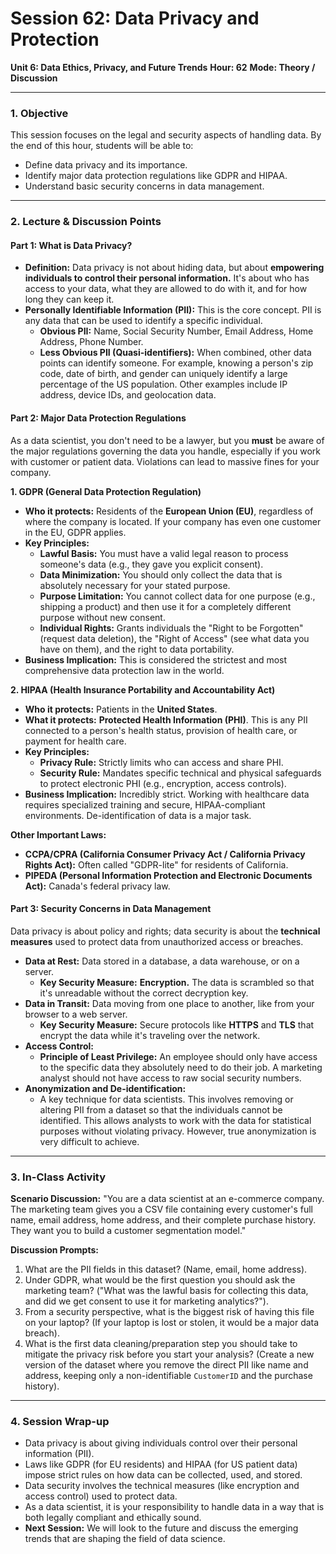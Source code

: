 # Session 62: Data Privacy and Protection

**Unit 6: Data Ethics, Privacy, and Future Trends**
**Hour: 62**
**Mode: Theory / Discussion**

---

### 1. Objective

This session focuses on the legal and security aspects of handling data. By the end of this hour, students will be able to:
*   Define data privacy and its importance.
*   Identify major data protection regulations like GDPR and HIPAA.
*   Understand basic security concerns in data management.

---

### 2. Lecture & Discussion Points

#### Part 1: What is Data Privacy?

*   **Definition:** Data privacy is not about hiding data, but about **empowering individuals to control their personal information.** It's about who has access to your data, what they are allowed to do with it, and for how long they can keep it.
*   **Personally Identifiable Information (PII):** This is the core concept. PII is any data that can be used to identify a specific individual.
    *   **Obvious PII:** Name, Social Security Number, Email Address, Home Address, Phone Number.
    *   **Less Obvious PII (Quasi-identifiers):** When combined, other data points can identify someone. For example, knowing a person's zip code, date of birth, and gender can uniquely identify a large percentage of the US population. Other examples include IP address, device IDs, and geolocation data.

#### Part 2: Major Data Protection Regulations

As a data scientist, you don't need to be a lawyer, but you **must** be aware of the major regulations governing the data you handle, especially if you work with customer or patient data. Violations can lead to massive fines for your company.

**1. GDPR (General Data Protection Regulation)**
*   **Who it protects:** Residents of the **European Union (EU)**, regardless of where the company is located. If your company has even one customer in the EU, GDPR applies.
*   **Key Principles:**
    *   **Lawful Basis:** You must have a valid legal reason to process someone's data (e.g., they gave you explicit consent).
    *   **Data Minimization:** You should only collect the data that is absolutely necessary for your stated purpose.
    *   **Purpose Limitation:** You cannot collect data for one purpose (e.g., shipping a product) and then use it for a completely different purpose without new consent.
    *   **Individual Rights:** Grants individuals the "Right to be Forgotten" (request data deletion), the "Right of Access" (see what data you have on them), and the right to data portability.
*   **Business Implication:** This is considered the strictest and most comprehensive data protection law in the world.

**2. HIPAA (Health Insurance Portability and Accountability Act)**
*   **Who it protects:** Patients in the **United States**.
*   **What it protects:** **Protected Health Information (PHI)**. This is any PII connected to a person's health status, provision of health care, or payment for health care.
*   **Key Principles:**
    *   **Privacy Rule:** Strictly limits who can access and share PHI.
    *   **Security Rule:** Mandates specific technical and physical safeguards to protect electronic PHI (e.g., encryption, access controls).
*   **Business Implication:** Incredibly strict. Working with healthcare data requires specialized training and secure, HIPAA-compliant environments. De-identification of data is a major task.

**Other Important Laws:**
*   **CCPA/CPRA (California Consumer Privacy Act / California Privacy Rights Act):** Often called "GDPR-lite" for residents of California.
*   **PIPEDA (Personal Information Protection and Electronic Documents Act):** Canada's federal privacy law.

#### Part 3: Security Concerns in Data Management

Data privacy is about policy and rights; data security is about the **technical measures** used to protect data from unauthorized access or breaches.

*   **Data at Rest:** Data stored in a database, a data warehouse, or on a server.
    *   **Key Security Measure:** **Encryption.** The data is scrambled so that it's unreadable without the correct decryption key.
*   **Data in Transit:** Data moving from one place to another, like from your browser to a web server.
    *   **Key Security Measure:** Secure protocols like **HTTPS** and **TLS** that encrypt the data while it's traveling over the network.
*   **Access Control:**
    *   **Principle of Least Privilege:** An employee should only have access to the specific data they absolutely need to do their job. A marketing analyst should not have access to raw social security numbers.
*   **Anonymization and De-identification:**
    *   A key technique for data scientists. This involves removing or altering PII from a dataset so that the individuals cannot be identified. This allows analysts to work with the data for statistical purposes without violating privacy. However, true anonymization is very difficult to achieve.

---

### 3. In-Class Activity

**Scenario Discussion:**
"You are a data scientist at an e-commerce company. The marketing team gives you a CSV file containing every customer's full name, email address, home address, and their complete purchase history. They want you to build a customer segmentation model."

**Discussion Prompts:**
1.  What are the PII fields in this dataset? (Name, email, home address).
2.  Under GDPR, what would be the first question you should ask the marketing team? ("What was the lawful basis for collecting this data, and did we get consent to use it for marketing analytics?").
3.  From a security perspective, what is the biggest risk of having this file on your laptop? (If your laptop is lost or stolen, it would be a major data breach).
4.  What is the first data cleaning/preparation step you should take to mitigate the privacy risk before you start your analysis? (Create a new version of the dataset where you remove the direct PII like name and address, keeping only a non-identifiable `CustomerID` and the purchase history).

---

### 4. Session Wrap-up

*   Data privacy is about giving individuals control over their personal information (PII).
*   Laws like GDPR (for EU residents) and HIPAA (for US patient data) impose strict rules on how data can be collected, used, and stored.
*   Data security involves the technical measures (like encryption and access control) used to protect data.
*   As a data scientist, it is your responsibility to handle data in a way that is both legally compliant and ethically sound.
*   **Next Session:** We will look to the future and discuss the emerging trends that are shaping the field of data science.